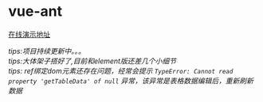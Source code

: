 # vue-ant

[在线演示地址](http://39.96.52.201/muteki/vue-ant)

*tips:项目持续更新中。。。*  
*tips:大体架子搭好了,目前和element版还差几个小细节*  
*tips: ref绑定dom元素还存在问题，经常会提示 `TypeError: Cannot read property 'getTableData' of null` 异常，该异常是表格数据编辑后，重新刷新数据*